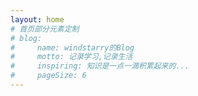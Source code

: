 ```yaml
---
layout: home
# 首页部分元素定制
# blog:
#     name: windstarry的Blog
#     motto: 记录学习,记录生活
#     inspiring: 知识是一点一滴积累起来的...
#     pageSize: 6
---
```

